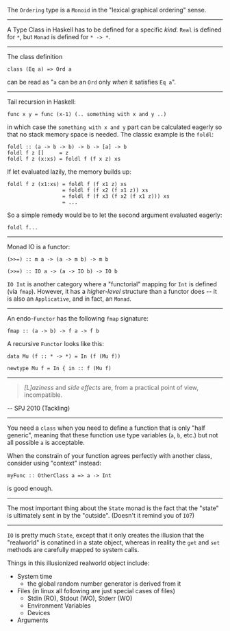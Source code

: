 The `Ordering` type is a `Monoid` in the "lexical graphical ordering" sense.

---

A Type Class in Haskell has to be defined for a specific *kind*. `Real` is defined for `*`, but
`Monad` is defined for `* -> *`.

---

The class definition

    class (Eq a) => Ord a

can be read as "`a` can be an `Ord` only *when* it satisfies `Eq a`".

---

Tail recursion in Haskell:

    func x y = func (x-1) (.. something with x and y ..)

in which case the `something with x and y` part can be
calculated eagerly so that no stack memory space is needed.
The classic example is the `foldl`:

    foldl :: (a -> b -> b) -> b -> [a] -> b
    foldl f z []     = z
    foldl f z (x:xs) = foldl f (f x z) xs

If let evaluated lazily, the memory builds up:

    foldl f z (x1:xs) = foldl f (f x1 z) xs
                      = foldl f (f x2 (f x1 z)) xs
                      = foldl f (f x3 (f x2 (f x1 z))) xs
                      = ...

So a simple remedy would be to let the second argument evaluated
eagerly:

    foldl f...

---

Monad IO is a functor:

    (>>=) :: m a -> (a -> m b) -> m b

    (>>=) :: IO a -> (a -> IO b) -> IO b

`IO Int` is another category where a "functorial" mapping for `Int` is defined (via `fmap`).
However, it has a *higher-level* structure than a functor does -- it is also an `Applicative`,
and in fact, an `Monad`.

---

An endo-`Functor` has the following `fmap` signature:

    fmap :: (a -> b) -> f a -> f b

A recursive `Functor` looks like this:

    data Mu (f :: * -> *) = In (f (Mu f))

    newtype Mu f = In { in :: f (Mu f) 

---

> *[L]aziness* and *side effects* are, from a practical point of view, incompatible.

-- SPJ 2010 (Tackling)

---

You need a `class` when you need to define a function that is only "half generic", meaning that
these function use type variables (`a`, `b`, etc.) but not all possible `a` is acceptable.

When the constrain of your function agrees perfectly with another class, consider using "context"
instead:

    myFunc :: OtherClass a => a -> Int

is good enough.

---

The most important thing about the `State` monad is the fact that the "state" is ultimately sent
in by the "outside". (Doesn't it remind you of `IO`?)

---

`IO` is pretty much `State`, except that it only creates the illusion that the "realworld" is conatined
in a state object, whereas in reality the `get` and `set` methods are carefully mapped to system calls.

Things in this illusionized realworld object include:

  * System time
      - the global random number generator is derived from it
  * Files (in linux all following are just special cases of files)
      - Stdin (RO), Stdout (WO), Stderr (WO)
      - Environment Variables
      - Devices
  * Arguments

